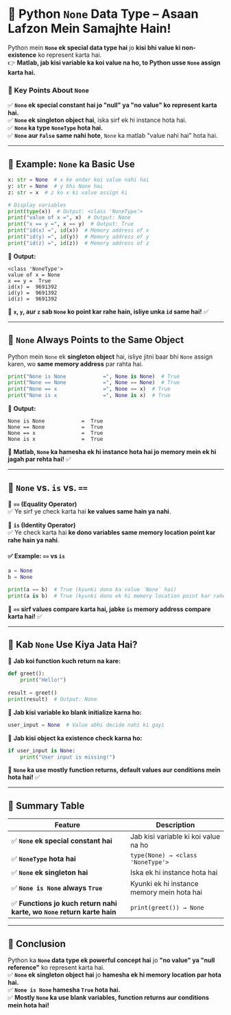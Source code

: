# **🐍 Python `None` Data Type – Asaan Lafzon Mein Samajhte Hain!**  

Python mein **`None` ek special data type hai** jo **kisi bhi value ki non-existence** ko represent karta hai.  
👉 **Matlab, jab kisi variable ka koi value na ho, to Python usse `None` assign karta hai.**  

### **📌 Key Points About `None`**
✅ **`None` ek special constant hai jo "null" ya "no value" ko represent karta hai.**  
✅ **`None` ek singleton object hai**, iska sirf ek hi instance hota hai.  
✅ **`None` ka type `NoneType` hota hai.**  
✅ **`None` aur `False` same nahi hote**, `None` ka matlab "value nahi hai" hota hai.  

---

## **🔹 Example: `None` ka Basic Use**
```python
x: str = None  # x ke andar koi value nahi hai
y: str = None  # y bhi None hai
z: str = x  # z ko x ki value assign ki

# Display variables
print(type(x))  # Output: <class 'NoneType'>
print("value of x =", x)  # Output: None
print("x == y =", x == y)  # Output: True
print("id(x) =", id(x))  # Memory address of x
print("id(y) =", id(y))  # Memory address of y
print("id(z) =", id(z))  # Memory address of z
```
🔹 **Output:**
```
<class 'NoneType'>
value of x = None
x == y =  True
id(x) =  9691392
id(y) =  9691392
id(z) =  9691392
```
📌 **`x`, `y`, aur `z` sab `None` ko point kar rahe hain, isliye unka `id` same hai!** ✅  

---

## **🔹 `None` Always Points to the Same Object**
Python mein `None` ek **singleton object** hai, isliye jitni baar bhi `None` assign karen, wo **same memory address** par rahta hai.  

```python
print("None is None            =", None is None)  # True
print("None == None            =", None == None)  # True
print("None == x               =", None == x)  # True
print("None is x               =", None is x)  # True
```
🔹 **Output:**
```
None is None            =  True
None == None            =  True
None == x               =  True
None is x               =  True
```
📌 **Matlab, `None` ka hamesha ek hi instance hota hai jo memory mein ek hi jagah par rehta hai!** ✅  

---

## **🔹 `None` vs. `is` vs. `==`**
🔹 **`==` (Equality Operator)**  
✅ Ye sirf ye check karta hai **ke values same hain ya nahi**.  

🔹 **`is` (Identity Operator)**  
✅ Ye check karta hai **ke dono variables same memory location point kar rahe hain ya nahi**.  

#### **✅ Example: `==` vs `is`**
```python
a = None
b = None

print(a == b)  # True (kyunki dono ka value `None` hai)
print(a is b)  # True (kyunki dono ek hi memory location point kar rahe hain)
```
📌 **`==` sirf values compare karta hai, jabke `is` memory address compare karta hai!** ✅  

---

## **🔹 Kab `None` Use Kiya Jata Hai?**
🔹 **Jab koi function kuch return na kare:**  
```python
def greet():
    print("Hello!")
    
result = greet()
print(result)  # Output: None
```
🔹 **Jab kisi variable ko blank initialize karna ho:**  
```python
user_input = None  # Value abhi decide nahi ki gayi
```
🔹 **Jab kisi object ka existence check karna ho:**  
```python
if user_input is None:
    print("User input is missing!")
```
📌 **`None` ka use mostly function returns, default values aur conditions mein hota hai!** ✅  

---

## **🚀 Summary Table**
| **Feature** | **Description** |
|------------|---------------|
| ✅ **`None` ek special constant hai** | Jab kisi variable ki koi value na ho |
| ✅ **`NoneType` hota hai** | `type(None) → <class 'NoneType'>` |
| ✅ **`None` ek singleton hai** | Iska ek hi instance hota hai |
| ✅ **`None is None` always `True`** | Kyunki ek hi instance memory mein hota hai |
| ✅ **Functions jo kuch return nahi karte, wo `None` return karte hain** | `print(greet()) → None` |

---

## **🎯 Conclusion**
Python ka **`None` data type ek powerful concept hai** jo **"no value" ya "null reference"** ko represent karta hai.  
✅ **`None` ek singleton object hai** jo **hamesha ek hi memory location par hota hai.**  
✅ **`None is None` hamesha `True` hota hai.**  
✅ **Mostly `None` ka use blank variables, function returns aur conditions mein hota hai!**  

